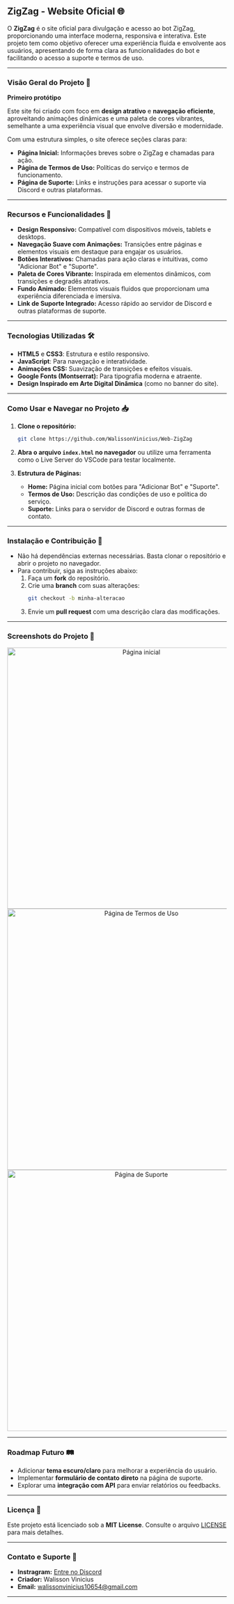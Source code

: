 ## **ZigZag - Website Oficial 🌐**

O **ZigZag** é o site oficial para divulgação e acesso ao bot ZigZag, proporcionando uma interface moderna, responsiva e interativa. Este projeto tem como objetivo oferecer uma experiência fluida e envolvente aos usuários, apresentando de forma clara as funcionalidades do bot e facilitando o acesso a suporte e termos de uso.

---

### **Visão Geral do Projeto** 📝

**Primeiro protótipo**

Este site foi criado com foco em **design atrativo** e **navegação eficiente**, aproveitando animações dinâmicas e uma paleta de cores vibrantes, semelhante a uma experiência visual que envolve diversão e modernidade.

Com uma estrutura simples, o site oferece seções claras para:

- **Página Inicial:** Informações breves sobre o ZigZag e chamadas para ação.
- **Página de Termos de Uso:** Políticas do serviço e termos de funcionamento.
- **Página de Suporte:** Links e instruções para acessar o suporte via Discord e outras plataformas.

---

### **Recursos e Funcionalidades** 🚀

- **Design Responsivo:** Compatível com dispositivos móveis, tablets e desktops.
- **Navegação Suave com Animações:** Transições entre páginas e elementos visuais em destaque para engajar os usuários.
- **Botões Interativos:** Chamadas para ação claras e intuitivas, como "Adicionar Bot" e "Suporte".
- **Paleta de Cores Vibrante:** Inspirada em elementos dinâmicos, com transições e degradês atrativos.
- **Fundo Animado:** Elementos visuais fluidos que proporcionam uma experiência diferenciada e imersiva.
- **Link de Suporte Integrado:** Acesso rápido ao servidor de Discord e outras plataformas de suporte.

---

### **Tecnologias Utilizadas** 🛠️

- **HTML5** e **CSS3**: Estrutura e estilo responsivo.
- **JavaScript**: Para navegação e interatividade.
- **Animações CSS:** Suavização de transições e efeitos visuais.
- **Google Fonts (Montserrat):** Para tipografia moderna e atraente.
- **Design Inspirado em Arte Digital Dinâmica** (como no banner do site).

---

### **Como Usar e Navegar no Projeto** 📥

1. **Clone o repositório:**
   ```bash
   git clone https://github.com/WalissonVinicius/Web-ZigZag
   ```
2. **Abra o arquivo `index.html` no navegador** ou utilize uma ferramenta como o Live Server do VSCode para testar localmente.

3. **Estrutura de Páginas:**
   - **Home:** Página inicial com botões para "Adicionar Bot" e "Suporte".
   - **Termos de Uso:** Descrição das condições de uso e política do serviço.
   - **Suporte:** Links para o servidor de Discord e outras formas de contato.

---

### **Instalação e Contribuição** 🤝

- Não há dependências externas necessárias. Basta clonar o repositório e abrir o projeto no navegador.
- Para contribuir, siga as instruções abaixo:
  1. Faça um **fork** do repositório.
  2. Crie uma **branch** com suas alterações:
     ```bash
     git checkout -b minha-alteracao
     ```
  3. Envie um **pull request** com uma descrição clara das modificações.

---

### **Screenshots do Projeto** 📸

<p align="center">
  <img src="./assets/screenshot-home.png" alt="Página inicial" width="600">
  <img src="./assets/screenshot-terms.png" alt="Página de Termos de Uso" width="600">
  <img src="./assets/screenshot-support.png" alt="Página de Suporte" width="600">
</p>

---

### **Roadmap Futuro** 🛤️

- Adicionar **tema escuro/claro** para melhorar a experiência do usuário.
- Implementar **formulário de contato direto** na página de suporte.
- Explorar uma **integração com API** para enviar relatórios ou feedbacks.

---

### **Licença** 📄

Este projeto está licenciado sob a **MIT License**. Consulte o arquivo [LICENSE](./LICENSE) para mais detalhes.

---

### **Contato e Suporte** 📧

- **Instragram:** [Entre no Discord](https://www.instagram.com/wv.sccp/)
- **Criador:** Walisson Vinicius
- **Email:** walissonvinicius10654@gmail.com

---
